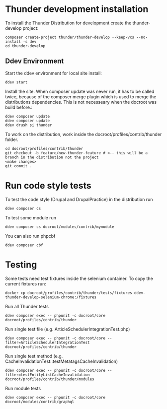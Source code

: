 # Thunder development installation
To install the Thunder Distribution for development create the thunder-develop project:

    composer create-project thunder/thunder-develop --keep-vcs --no-install -s dev
    cd thunder-develop

## Ddev Environment
Start the ddev environment for local site install:

    ddev start

Install the site. When composer update was never run, it has to be called twice, because of the composer merge plugin
which is used to merge the distributions dependencies. This is not necesseary when the docroot was build before.:

    ddev composer update
    ddev composer update
    ddev drush si thunder

To work on the distribution, work inside the docroot/profiles/contrib/thunder
folder.

    cd docroot/profiles/contrib/thunder
    git checkout -b feature/new-thunder-feature # <-- this will be a branch in the distribution not the project
    <make changes>
    git commit .


# Run code style tests

To test the code style (Drupal and DrupalPractice) in the distribution run

    ddev composer cs

To test some module run

    ddev composer cs docroot/modules/contrib/mymodule

You can also run phpcbf

    ddev composer cbf

# Testing

Some tests need test fixtures inside the selenium container. To copy the current fixtures run:

    docker cp docroot/profiles/contrib/thunder/tests/fixtures ddev-thunder-develop-selenium-chrome:/fixtures

Run all Thunder tests

    ddev composer exec -- phpunit -c docroot/core docroot/profiles/contrib/thunder

Run single test file (e.g. ArticleSchedulerIntegrationTest.php)

    ddev composer exec -- phpunit -c docroot/core --filter=ArticleSchedulerIntegrationTest docroot/profiles/contrib/thunder

Run single test method (e.g. CacheInvalidationTest::testMetatagsCacheInvalidation)

    ddev composer exec -- phpunit -c docroot/core --filter=testEntityListCacheInvalidation docroot/profiles/contrib/thunder/modules

Run module tests

    ddev composer exec -- phpunit -c docroot/core docroot/modules/contrib/graphql
